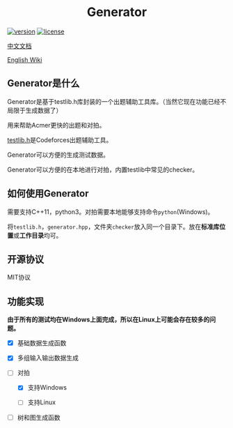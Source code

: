 <div align="center">
    <h1>Generator</h1>
</div>

[![version](https://img.shields.io/badge/version-v0.3.0-blue)](https://github.com/ChuTian-SCPC/problem_tool)
[![license](https://img.shields.io/badge/license-MIT-green)](https://github.com/ChuTian-SCPC/problem_tool/blob/main/LICENSE)

[中文文档](https://github.com/ChuTian-SCPC/problem_tool/wiki/CN_Home)

[English Wiki](https://github.com/ChuTian-SCPC/problem_tool/wiki/EN_Home)

## Generator是什么

Generator是基于testlib.h库封装的一个出题辅助工具库。（当然它现在功能已经不局限于生成数据了）

用来帮助Acmer更快的出题和对拍。

[testlib.h](https://github.com/MikeMirzayanov/testlib)是Codeforces出题辅助工具。

Generator可以方便的生成测试数据。

Generator可以方便的在本地进行对拍，内置testlib中常见的checker。

## 如何使用Generator

需要支持C++11，python3。对拍需要本地能够支持命令`python`(Windows)。

将`testlib.h`，`generator.hpp`，文件夹`checker`放入同一个目录下。放在**标准库位置**或**工作目录**均可。

## 开源协议

MIT协议

## 功能实现

**由于所有的测试均在Windows上面完成，所以在Linux上可能会存在较多的问题。**

- [x] 基础数据生成函数

- [x] 多组输入输出数据生成

- [ ] 对拍

  - [x] 支持Windows

  - [ ] 支持Linux

- [ ] 树和图生成函数


